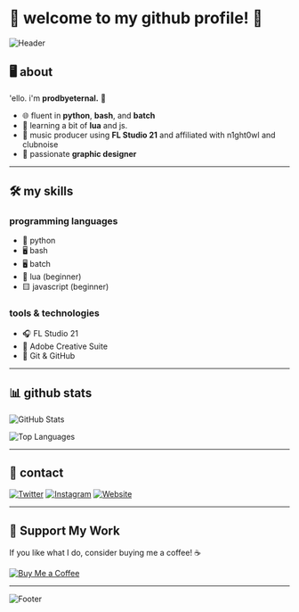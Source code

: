 # 🌟 welcome to my github profile! 🌟

![Header]([https://repository-images.githubusercontent.com/XXXXX/YOUR_IMAGE_URL](https://github.com/prodbyeternal/prodbyeternal/blob/main/header.png?raw=true))

## 🖥️ about

'ello. i'm **prodbyeternal.** 👋

- 🌐 fluent in **python**, **bash**, and **batch**
- 🔄 learning a bit of **lua** and js.
- 🎵 music producer using **FL Studio 21** and affiliated with n1ght0wl and clubnoise
- 🎨 passionate **graphic designer**

---

## 🛠️ my skills

### programming languages
- 🐍 python
- 🖥️ bash
- 🖥️ batch
- 🦑 lua (beginner)
- 🟨 javascript (beginner)

### tools & technologies
- 🎧 FL Studio 21
- 🎨 Adobe Creative Suite
- 🔧 Git & GitHub

---

## 📊 github stats

![GitHub Stats](https://github-readme-stats.vercel.app/api?username=prodbyeternal&show_icons=true&theme=radical)

![Top Languages](https://github-readme-stats.vercel.app/api/top-langs/?username=prodbyeternal&layout=compact&theme=radical)

---

## 🌈 contact

[![Twitter](https://img.shields.io/badge/Twitter-1DA1F2?style=for-the-badge&logo=twitter&logoColor=white)](https://twitter.com/h4lfpayne)
[![Instagram](https://img.shields.io/badge/Instagram-E4405F?style=for-the-badge&logo=instagram&logoColor=white)](https://instagram.com/ethervxd)
[![Website](https://img.shields.io/badge/Website-000000?style=for-the-badge&logo=google-chrome&logoColor=white)](https://prodbyeternal.xyz)

---

## 💖 Support My Work

If you like what I do, consider buying me a coffee! ☕

[![Buy Me a Coffee](https://img.shields.io/badge/Buy%20Me%20a%20Coffee-FCC624?style=for-the-badge&logo=buy-me-a-coffee&logoColor=white)](https://buymeacoffee.com/YOUR_PROFILE)

---

![Footer]([https://repository-images.githubusercontent.com/XXXXX/YOUR_IMAGE_URL](https://github.com/prodbyeternal/prodbyeternal/blob/main/header.png?raw=true))
